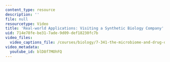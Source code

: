 ```yaml
---
content_type: resource
description: ''
file: null
resourcetype: Video
title: 'Real-world Applications: Visiting a Synthetic Biology Company'
uid: 714e78fe-be31-7ade-9d09-def18230fc7b
video_files:
  video_captions_file: /courses/biology/7-341-the-microbiome-and-drug-delivery-cross-species-communication-in-health-and-disease-spring-2018/instructor-insights/real-world-applications-visiting-a-synthetic-biology-company/blD8f7MOhFQ.vtt
video_metadata:
  youtube_id: blD8f7MOhFQ
---
```


